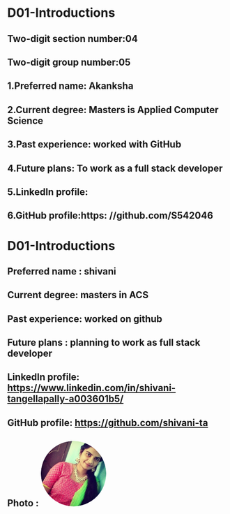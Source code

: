 # D01-Introductions
## Two-digit section number:04
## Two-digit group number:05
## 1.Preferred name: Akanksha 
## 2.Current degree: Masters is Applied Computer Science
## 3.Past experience: worked with GitHub
## 4.Future plans: To work as a full stack developer
## 5.LinkedIn profile:
## 6.GitHub profile:https: //github.com/S542046



# D01-Introductions
## Preferred name : shivani
## Current degree: masters in ACS
## Past experience: worked on github
## Future plans : planning to work as full stack developer
## LinkedIn profile: https://www.linkedin.com/in/shivani-tangellapally-a003601b5/
## GitHub profile:  https://github.com/shivani-ta
## Photo : <img src="vani.jpg.png" alt="drawing" width="150" style="border-radius:50%" /> 

